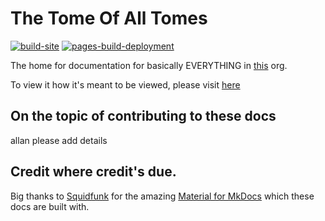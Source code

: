 # The Tome Of All Tomes
[![build-site](https://github.com/The-Incipisphere/The-Tome-Of-All-Tomes/actions/workflows/build-site.yml/badge.svg)](https://github.com/The-Incipisphere/The-Tome-Of-All-Tomes/actions/workflows/build-site.yml) [![pages-build-deployment](https://github.com/The-Incipisphere/The-Tome-Of-All-Tomes/actions/workflows/pages/pages-build-deployment/badge.svg?branch=gh-pages)](https://github.com/The-Incipisphere/The-Tome-Of-All-Tomes/actions/workflows/pages/pages-build-deployment)

The home for documentation for basically EVERYTHING in [this](https://github.com/The-Incipisphere/) org.

To view it how it's meant to be viewed, please visit [here](https://threnodic-agrindustries.github.io/Becs-Big-Book-Of-Docs/)

## On the topic of contributing to these docs

allan please add details

## Credit where credit's due.

Big thanks to [Squidfunk](https://github.com/squidfunk) for the amazing [Material for MkDocs](https://squidfunk.github.io/mkdocs-material/) which these docs are built with.